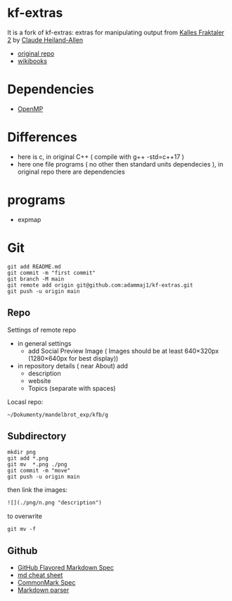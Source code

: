 # kf-extras
It is a fork of kf-extras: extras for manipulating output from [Kalles Fraktaler 2](https://en.wikibooks.org/wiki/Fractals/kallesfraktaler) by [Claude Heiland-Allen](https://mathr.co.uk/)
* [original repo](https://code.mathr.co.uk/kf-extras)
* [wikibooks](https://en.wikibooks.org/wiki/Fractals/kf-extras)



# Dependencies
* [OpenMP](https://pl.wikibooks.org/wiki/Programowanie_w_systemie_UNIX/CPU#OpenMP)


# Differences
* here is c, in original C++ ( compile with  g++ -std=c++17  )
* here one file programs ( no other then standard units dependecies ), in original repo there are dependencies


# programs
* expmap




# Git

```
git add README.md
git commit -m "first commit"
git branch -M main
git remote add origin git@github.com:adammaj1/kf-extras.git
git push -u origin main
```


## Repo
Settings of remote repo
* in general settings
  * add Social Preview Image ( Images should be at least 640×320px (1280×640px for best display))
* in repository details ( near About) add
  * description
  * website 
  * Topics (separate with spaces) 
  

Locasl repo: 
```
~/Dokumenty/mandelbrot_exp/kfb/g 
```




## Subdirectory

```git
mkdir png
git add *.png
git mv  *.png ./png
git commit -m "move"
git push -u origin main
```
then link the images:

```txt
![](./png/n.png "description") 

```

to overwrite

```
git mv -f 
```



## Github
* [GitHub Flavored Markdown Spec](https://github.github.com/gfm/)
* [md cheat sheet](http://mdcheatsheet.com/)
* [CommonMark Spec](https://spec.commonmark.org)
* [Markdown parser ](https://markdown-it.github.io/)

